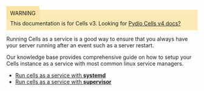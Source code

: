 
<div style="background-color: #fbe9b7;font-size: 14px;">
<span style="background-color: #fae4a6;padding: 10px;">WARNING</span>
<span style="padding: 10px;display: inline-block;">This documentation is for Cells v3. Looking for <a href="https://pydio.com/en/docs/cells/v4/quick-start">Pydio Cells v4 docs?</a></span>
</div>


Running Cells as a service is a good way to ensure that you always have your server running after an event such as a server restart.

Our knowledge base provides comprehensive guide on how to setup your Cells instance as a service with most common linux service managers.

- [Run cells as a service with **systemd**](/en/docs/kb/deployment/running-cells-service-systemd)
- [Run cells as a service with **supervisor**](/en/docs/kb/deployment/running-cells-service-supervisor)